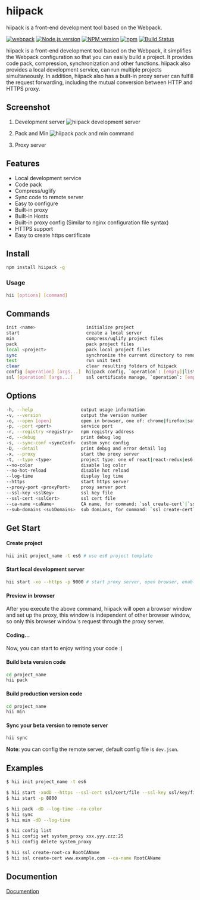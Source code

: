 # hiipack

hiipack is a front-end development tool based on the Webpack.

[![webpack](https://img.shields.io/badge/hiipack-%20based%20on%20webpack%20-green.svg?style=flat)](https://webpack.github.io/)
[![Node.js version](https://img.shields.io/badge/node-%3E%3D0.12.7-orange.svg)](https://nodejs.org/)
[![NPM version](https://img.shields.io/npm/v/hiipack.svg?style=flat)](https://www.npmjs.org/package/hiipack)
[![npm](https://img.shields.io/npm/dm/hiipack.svg)](https://www.npmjs.com/package/hiipack)
[![Build Status](https://travis-ci.org/zdying/hiipack.svg?branch=master)](https://travis-ci.org/zdying/hiipack)

hiipack is a front-end development tool based on the Webpack, it simplifies the Webpack configuration so that you can easily build a project.
It provides code pack, compression, synchronization and other functions.
hiipack also provides a local development service, can run multiple projects simultaneously.
In addition, hiipack also has a built-in proxy server can fulfill the request forwarding, 
including the mutual conversion between HTTP and HTTPS proxy.

## Screenshot
    
1. Development server
![hiipack development server](http://i.imgur.com/0cMSrm0.gif)

2. Pack and Min
![hiipack pack and min command](http://i.imgur.com/ilvd35M.gif)

3. Proxy server

## Features

* Local development service
* Code pack
* Compress/uglify
* Sync code to remote server
* Easy to configure
* Built-in proxy
* Built-in Hosts
* Built-in proxy config (Similar to nginx configuration file syntax)
* HTTPS support
* Easy to create https certificate

## Install

```bash
npm install hiipack -g
```

### Usage
    
```bash
hii [options] [command]
``` 

## Commands
  
```bash
init <name>                   initialize project
start                         create a local server
min                           compress/uglify project files
pack                          pack project files
local <project>               pack local project files
sync                          synchronize the current directory to remote server
test                          run unit test
clear                         clear resulting folders of hiipack
config [operation] [args...]  hiipack config, `operation`: [empty]|list|set|delete
ssl [operation] [args...]     ssl certificate manage, `operation`: [empty]|create-root-ca|ssl-path
```
  
## Options
  
```bash
-h, --help                  output usage information
-v, --version               output the version number
-o, --open [open]           open in browser, one of: chrome|firefox|safari|opera
-p, --port <port>           service port
-r, --registry <registry>   npm registry address
-d, --debug                 print debug log
-s, --sync-conf <syncConf>  custom sync config
-D, --detail                print debug and error detail log
-x, --proxy                 start the proxy server
-t, --type <type>           project type: one of react|react-redux|es6|vue|normal|empty
--no-color                  disable log color
--no-hot-reload             disable hot reload
--log-time                  display log time
--https                     start https server
--proxy-port <proxyPort>    proxy server port
--ssl-key <sslKey>          ssl key file
--ssl-cert <sslCert>        ssl cert file
--ca-name <caName>          CA name, for command: `ssl create-cert`|`ssl create-root-ca`
--sub-domains <subDomains>  sub domians, for command: `ssl create-cert`
```

## Get Start

#### Create project

```bash
hii init project_name -t es6 # use es6 project template
```

#### Start local development server

```bash
hii start -xo --https -p 9000 # start proxy server, open browser, enable https, port 9000
```

#### Preview in browser

After you execute the above command, hiipack will open a browser window and set up the proxy,
this window is independent of other browser window, so only this browser window's request through the proxy server.

#### Coding...

Now, you can start to enjoy writing your code :)

#### Build beta version code

```bash
cd project_name
hii pack
```

#### Build production version code

```bash
cd project_name
hii min
```

#### Sync your beta version to remote server

```bash
hii sync
```

**Note**: you can config the remote server, default config file is `dev.json`.


## Examples

```bash
$ hii init project_name -t es6

$ hii start -xodD --https --ssl-cert ssl/cert/file --ssl-key ssl/key/file
$ hii start -p 8800

$ hii pack -dD --log-time --no-color
$ hii sync
$ hii min -dD --log-time

$ hii config list
$ hii config set system_proxy xxx.yyy.zzz:25
$ hii config delete system_proxy

$ hii ssl create-root-ca RootCAName
$ hii ssl create-cert www.example.com --ca-name RootCAName
```

## Documention

  [Documention](https://zdying.gitbooks.io/hiipack_doc/content/)